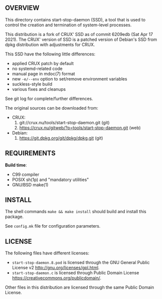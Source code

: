 OVERVIEW
--------
This directory contains start-stop-daemon (SSD), a tool that is
used to control the creation and termination of system-level
processes.

This distribution is a fork of CRUX' SSD as of commit 6209edb
(Sat Apr 17 2021).  The CRUX' version of SSD is a patched
version of Debian's SSD from dpkg distribution with adjustments
for CRUX.

This SSD have the following little differences:
- applied CRUX patch by default
- no systemd-related code
- manual page in mdoc(7) format
- new `-e/--env` option to set/remove environment variables
- suckless-style build
- various fixes and cleanups

See git log for complete/further differences.

The original sources can be downloaded from:
- CRUX:
  1. git://crux.nu/tools/start-stop-daemon.git             (git)
  2. https://crux.nu/gitweb/?p=tools/start-stop-daemon.git (web)
- Debian:
  1. https://git.dpkg.org/git/dpkg/dpkg.git                (git)

REQUIREMENTS
------------
**Build time**:
- C99 compiler
- POSIX sh(1p) and "mandatory utilities"
- GNU/BSD make(1)


INSTALL
-------
The shell commands `make && make install` should build and
install this package.

See `config.mk` file for configuration parameters.


LICENSE
-------
The following files have different licenses:
- `start-stop-daemon.8.pod` is licensed through the GNU General
  Public License v2 <http://gnu.org/licenses/gpl.html>.
- `start-stop-daemon.c` is licensed through Public Domain
  License <https://creativecommons.org/publicdomain/>.

Other files in this distribution are licensed through the same
Public Domain License.
